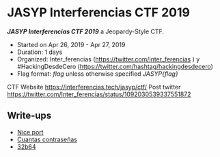 # JASYP Interferencias CTF 2019

***JASYP Interferencias CTF 2019***  a Jeopardy-Style CTF.
* Started on Apr 26, 2019 - Apr 27, 2019
* Duration: 1 days
* Organized: Inter_ferencias (https://twitter.com/inter_ferencias ) y #HackingDesdeCero (https://twitter.com/hashtag/hackingdesdecero)
* Flag format: *flag* unless otherwise specified *JASYP{flag}*

CTF Website https://interferencias.tech/jasyp/ctf/
Post twitter https://twitter.com/Inter_ferencias/status/1092030539337551872


## Write-ups

* [Nice port](https://github.com/1r0dm480/CTF-Wr1T3uPs/tree/master/JASYPCTF19/forensic/nice_port)
* [Cuantas contraseñas](https://github.com/1r0dm480/CTF-Wr1T3uPs/blob/master/JASYPCTF19/forensic/cuantas_contrase%C3%B1as/)
* [32b64](https://github.com/1r0dm480/CTF-Wr1T3uPs/tree/master/JASYPCTF19/crypto/32b64)
